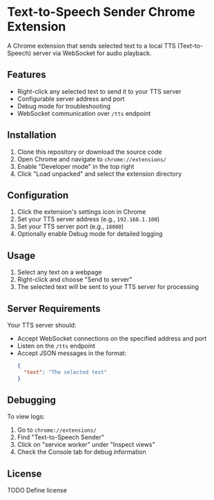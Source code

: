 # Text-to-Speech Sender Chrome Extension

A Chrome extension that sends selected text to a local TTS (Text-to-Speech) server via WebSocket for audio playback.

## Features

- Right-click any selected text to send it to your TTS server
- Configurable server address and port
- Debug mode for troubleshooting
- WebSocket communication over `/tts` endpoint

## Installation

1. Clone this repository or download the source code
2. Open Chrome and navigate to `chrome://extensions/`
3. Enable "Developer mode" in the top right
4. Click "Load unpacked" and select the extension directory

## Configuration

1. Click the extension's settings icon in Chrome
2. Set your TTS server address (e.g., `192.168.1.100`)
3. Set your TTS server port (e.g., `18080`)
4. Optionally enable Debug mode for detailed logging

## Usage

1. Select any text on a webpage
2. Right-click and choose "Send to server"
3. The selected text will be sent to your TTS server for processing

## Server Requirements

Your TTS server should:
- Accept WebSocket connections on the specified address and port
- Listen on the `/tts` endpoint
- Accept JSON messages in the format:
  ```json
  {
    "text": "The selected text"
  }
  ```

## Debugging

To view logs:
1. Go to `chrome://extensions/`
2. Find "Text-to-Speech Sender"
3. Click on "service worker" under "Inspect views"
4. Check the Console tab for debug information

## License

TODO Define license
